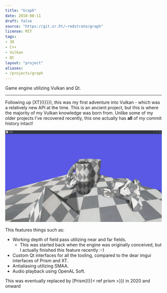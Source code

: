 ```yaml
---
title: "Graph"
date: 2018-08-11
draft: false
source: "https://git.sr.ht/~redstrate/graph"
license: MIT
tags:
- 3D
- C++
- Vulkan
- Qt
layout: "project"
aliases:
- /projects/graph
---
```


Game engine utilizing Vulkan and Qt.

<!--more-->
---

Following up [XT]({{<ref XT>}}), this was my first adventure into Vulkan - which was a relatively new API at the time. This is an ancient project, but this is where the majority of my Vulkan knowledge was born from. Unlike some of my older projects I've recovered recently, this one actually has **all** of my commit history intact!

![Screenshot of the example application](screenshot.webp)

This features things such as:
* Working depth of field pass utilizing near and far fields.
    * This was started back when the engine was originally conceived, but I actually finished this feature recently :-)
* Custom Qt interfaces for all the tooling, compared to the dear imgui interfaces of Prism and XT.
* Antialiasing utilizing SMAA.
* Audio playback using OpenAL Soft.

This was eventually replaced by [Prism]({{< ref prism >}}) in 2020 and onward
